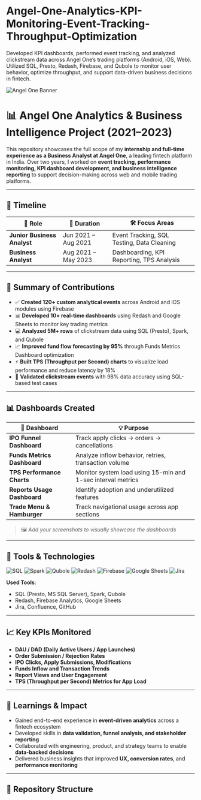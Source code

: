 # Angel-One-Analytics-KPI-Monitoring-Event-Tracking-Throughput-Optimization
Developed KPI dashboards, performed event tracking, and analyzed clickstream data across Angel One’s trading platforms (Android, iOS, Web). Utilized SQL, Presto, Redash, Firebase, and Qubole to monitor user behavior, optimize throughput, and support data-driven business decisions in fintech.

![Angel One Banner](https://www.google.com/url?sa=i&url=https%3A%2F%2Fwww.through-the-maze.org.uk%2Fwp-content%2Fuploads%2F2025%2F06%2Fangel-one%2Findex.html&psig=AOvVaw2rYxnf83H-ZxU15oqEE2Mi&ust=1752745682968000&source=images&cd=vfe&opi=89978449&ved=0CBYQjRxqFwoTCMjWp9CMwY4DFQAAAAAdAAAAABAE)

# 📊 Angel One Analytics & Business Intelligence Project (2021–2023)

This repository showcases the full scope of my **internship and full-time experience as a Business Analyst at Angel One**, a leading fintech platform in India. Over two years, I worked on **event tracking, performance monitoring, KPI dashboard development, and business intelligence reporting** to support decision-making across web and mobile trading platforms.

---

## 📅 Timeline

| 🏢 Role                     | 📍 Duration             | 🛠️ Focus Areas                                      |
|----------------------------|-------------------------|-----------------------------------------------------|
| **Junior Business Analyst** | Jun 2021 – Aug 2021      | Event Tracking, SQL Testing, Data Cleaning          |
| **Business Analyst**        | Aug 2021 – May 2023      | Dashboarding, KPI Reporting, TPS Analysis           |

---

## 🚀 Summary of Contributions

- ✅ **Created 120+ custom analytical events** across Android and iOS modules using Firebase
- 📊 **Developed 10+ real-time dashboards** using Redash and Google Sheets to monitor key trading metrics
- 💻 **Analyzed 5M+ rows** of clickstream data using SQL (Presto), Spark, and Qubole
- 📈 **Improved fund flow forecasting by 95%** through Funds Metrics Dashboard optimization
- ⚡ **Built TPS (Throughput per Second) charts** to visualize load performance and reduce latency by 18%
- 🧪 **Validated clickstream events** with 98% data accuracy using SQL-based test cases

---

## 📊 Dashboards Created

| 📌 Dashboard                 | 💡 Purpose                                                    |
|-----------------------------|---------------------------------------------------------------|
| **IPO Funnel Dashboard**    | Track apply clicks → orders → cancellations                  |
| **Funds Metrics Dashboard** | Analyze inflow behavior, retries, transaction volume         |
| **TPS Performance Charts**  | Monitor system load using 15-min and 1-sec interval metrics  |
| **Reports Usage Dashboard** | Identify adoption and underutilized features                 |
| **Trade Menu & Hamburger**  | Track navigational usage across app sections                 |

> 🖼️ *Add your screenshots to visually showcase the dashboards*

---

## 🔧 Tools & Technologies

![SQL](https://img.shields.io/badge/SQL-Presto-blue?style=flat-square)
![Spark](https://img.shields.io/badge/BigData-Spark-red?style=flat-square)
![Qubole](https://img.shields.io/badge/Analytics-Qubole-orange?style=flat-square)
![Redash](https://img.shields.io/badge/Dashboard-Redash-green?style=flat-square)
![Firebase](https://img.shields.io/badge/Mobile%20Tracking-Firebase-yellow?style=flat-square)
![Google Sheets](https://img.shields.io/badge/Reporting-Google%20Sheets-brightgreen?style=flat-square)
![Jira](https://img.shields.io/badge/Agile-Jira-lightgrey?style=flat-square)

**Used Tools**:  
- SQL (Presto, MS SQL Server), Spark, Qubole  
- Redash, Firebase Analytics, Google Sheets  
- Jira, Confluence, GitHub  

---

## 📈 Key KPIs Monitored

- **DAU / DAD (Daily Active Users / App Launches)**
- **Order Submission / Rejection Rates**
- **IPO Clicks, Apply Submissions, Modifications**
- **Funds Inflow and Transaction Trends**
- **Report Views and User Engagement**
- **TPS (Throughput per Second) Metrics for App Load**

---

## 🧠 Learnings & Impact

- Gained end-to-end experience in **event-driven analytics** across a fintech ecosystem
- Developed skills in **data validation, funnel analysis, and stakeholder reporting**
- Collaborated with engineering, product, and strategy teams to enable **data-backed decisions**
- Delivered business insights that improved **UX, conversion rates**, and **performance monitoring**

---

## 📂 Repository Structure

